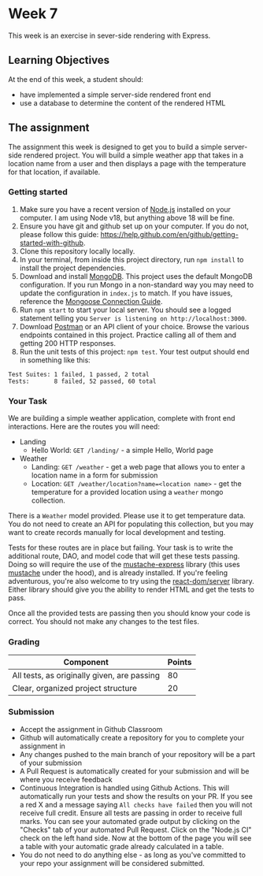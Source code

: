 # Week 7

This week is an exercise in sever-side rendering with Express. 

## Learning Objectives

At the end of this week, a student should:
- have implemented a simple server-side rendered front end
- use a database to determine the content of the rendered HTML 

## The assignment

The assignment this week is designed to get you to build a simple server-side rendered project. You will build a simple weather app that takes in a location name from a user and then displays a page with the temperature for that location, if available.

### Getting started

1. Make sure you have a recent version of [Node.js](https://nodejs.org/en/download/) installed on your computer. I am using Node v18, but anything above 18 will be fine.
2. Ensure you have git and github set up on your computer. If you do not, please follow this guide: https://help.github.com/en/github/getting-started-with-github.
3. Clone this repository locally locally. 
4. In your terminal, from inside this project directory, run `npm install` to install the project dependencies.
5. Download and install [MongoDB](https://www.mongodb.com/try/download/community). This project uses the default MongoDB configuration. If you run Mongo in a non-standard way you may need to update the configuration in `index.js` to match. If you have issues, reference the [Mongoose Connection Guide](https://mongoosejs.com/docs/connections.html).
6. Run `npm start` to start your local server. You should see a logged statement telling you `Server is listening on http://localhost:3000`.
7. Download [Postman](https://www.postman.com/) or an API client of your choice. Browse the various endpoints contained in this project. Practice calling all of them and getting 200 HTTP responses.
8. Run the unit tests of this project: `npm test`. Your test output should end in something like this:
```
Test Suites: 1 failed, 1 passed, 2 total
Tests:       8 failed, 52 passed, 60 total
```

### Your Task

We are building a simple weather application, complete with front end interactions. Here are the routes you will need:

- Landing
  - Hello World: `GET /landing/` - a simple Hello, World page
- Weather
  - Landing: `GET /weather` - get a web page that allows you to enter a location name in a form for submission
  - Location: `GET /weather/location?name=<location name>` - get the temperature for a provided location using a `weather` mongo collection.

There is a `Weather` model provided. Please use it to get temperature data. You do not need to create an API for populating this collection, but you may want to create records manually for local development and testing.
  
Tests for these routes are in place but failing. Your task is to write the additional route, DAO, and model code that will get these tests passing. Doing so will require the use of the [mustache-express](https://www.npmjs.com/package/mustache-express) library (this uses [mustache](https://github.com/janl/mustache.js) under the hood), and is already installed. If you're feeling adventurous, you're also welcome to try using the [react-dom/server](https://react.dev/reference/react-dom/server) library. Either library should give you the ability to render HTML and get the tests to pass.

Once all the provided tests are passing then you should know your code is correct. You should not make any changes to the test files.

### Grading

Component | Points
--------- | --------
All tests, as originally given, are passing | 80
Clear, organized project structure | 20

### Submission

- Accept the assignment in Github Classroom
- Github will automatically create a repository for you to complete your assignment in
- Any changes pushed to the main branch of your repository will be a part of your submission
- A Pull Request is automatically created for your submission and will be where you receive feedback
- Continuous Integration is handled using Github Actions. This will automatically run your tests and show the results on your PR. If you see a red X and a message saying `All checks have failed` then you will not receive full credit. Ensure all tests are passing in order to receive full marks. You can see your automated grade output by clicking on the "Checks" tab of your automated Pull Request. Click on the "Node.js CI" check on the left hand side. Now at the bottom of the page you will see a table with your automatic grade already calculated in a table.
- You do not need to do anything else - as long as you've committed to your repo your assignment will be considered submitted.
